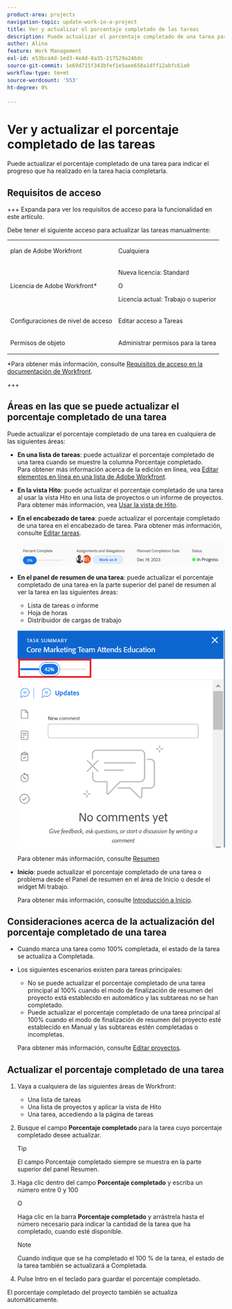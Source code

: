 ```yaml
---
product-area: projects
navigation-topic: update-work-in-a-project
title: Ver y actualizar el porcentaje completado de las tareas
description: Puede actualizar el porcentaje completado de una tarea para indicar el progreso que ha realizado en la tarea hacia completarla.
author: Alina
feature: Work Management
exl-id: e53bca4d-1ed3-4e4d-8a35-217529a246dc
source-git-commit: 1e69d715f343bfef1e5aee658a1dff12abfc61a0
workflow-type: tm+mt
source-wordcount: '553'
ht-degree: 0%

---
```


# Ver y actualizar el porcentaje completado de las tareas

<!--Audited:01/2024-->

Puede actualizar el porcentaje completado de una tarea para indicar el progreso que ha realizado en la tarea hacia completarla.

## Requisitos de acceso

+++ Expanda para ver los requisitos de acceso para la funcionalidad en este artículo.

Debe tener el siguiente acceso para actualizar las tareas manualmente:

<table style="table-layout:auto"> 
 <col> 
 <col> 
 <tbody> 
  <tr> 
   <td role="rowheader">plan de Adobe Workfront</td> 
   <td> <p>Cualquiera</p> </td> 
  </tr> 
  <tr> 
   <td role="rowheader">Licencia de Adobe Workfront*</td> 
   <td> <p>Nueva licencia: Standard</p> 
   O
   <p>Licencia actual: Trabajo o superior</p>
   </td> 
  </tr> 
  <tr> 
   <td role="rowheader">Configuraciones de nivel de acceso</td> 
   <td> <p>Editar acceso a Tareas</p> </td> 
  </tr> 
  <tr> 
   <td role="rowheader">Permisos de objeto</td> 
   <td> <p>Administrar permisos para la tarea</p>  </td> 
  </tr> 
 </tbody> 
</table>

*Para obtener más información, consulte [Requisitos de acceso en la documentación de Workfront](/help/quicksilver/administration-and-setup/add-users/access-levels-and-object-permissions/access-level-requirements-in-documentation.md).

+++

## Áreas en las que se puede actualizar el porcentaje completado de una tarea

Puede actualizar el porcentaje completado de una tarea en cualquiera de las siguientes áreas:

* **En una lista de tareas**: puede actualizar el porcentaje completado de una tarea cuando se muestre la columna Porcentaje completado.\
  Para obtener más información acerca de la edición en línea, vea [Editar elementos en línea en una lista de Adobe Workfront](../../../workfront-basics/navigate-workfront/use-lists/inline-edit-objects.md).

* **En la vista Hito**: puede actualizar el porcentaje completado de una tarea al usar la vista Hito en una lista de proyectos o un informe de proyectos. Para obtener más información, vea [Usar la vista de Hito](../../../reports-and-dashboards/reports/reporting-elements/use-milestone-view.md).

<!--only in legacy commenting: 
* **As you update the task**:  You can update the percent complete option of a task when adding an update to the task.

  >[!IMPORTANT]
  >
  >This option displays only after you enable the Show Percent Complete option.  
  >To enable the percent complete update bar for tasks, do the following:   
  >
  >1. Go to the **Main** menu>your name>**More** icon next to your name >**Edit** > select **Show percent complete on update status**.   
  >![](assets/show-percent-complete-toggle-in-user-profile-350x243.png)  >-->

* **En el encabezado de tarea**: puede actualizar el porcentaje completado de una tarea en el encabezado de tarea. Para obtener más información, consulte [Editar tareas](../../tasks/manage-tasks/edit-tasks.md).

  ![](assets/nwe-updatetaskpercentinheader-350x54.png)

* **En el panel de resumen de una tarea**: puede actualizar el porcentaje completado de una tarea en la parte superior del panel de resumen al ver la tarea en las siguientes áreas:

   * Lista de tareas o informe
   * Hoja de horas
   * Distribuidor de cargas de trabajo

  ![](assets/update-percent-complete-in-task-summary-highlighted.png)

  Para obtener más información, consulte [Resumen](/help/quicksilver/workfront-basics/the-new-workfront-experience/summary-overview.md)

* **Inicio**: puede actualizar el porcentaje completado de una tarea o problema desde el Panel de resumen en el área de Inicio o desde el widget Mi trabajo.

  Para obtener más información, consulte [Introducción a Inicio](/help/quicksilver/workfront-basics/using-home/using-the-home-area/get-started-with-home.md).

## Consideraciones acerca de la actualización del porcentaje completado de una tarea

* Cuando marca una tarea como 100% completada, el estado de la tarea se actualiza a Completada.
* Los siguientes escenarios existen para tareas principales:
   * No se puede actualizar el porcentaje completado de una tarea principal al 100% cuando el modo de finalización de resumen del proyecto está establecido en automático y las subtareas no se han completado.
   * Puede actualizar el porcentaje completado de una tarea principal al 100% cuando el modo de finalización de resumen del proyecto esté establecido en Manual y las subtareas estén completadas o incompletas.

  Para obtener más información, consulte [Editar proyectos](../manage-projects/edit-projects.md).

## Actualizar el porcentaje completado de una tarea

1. Vaya a cualquiera de las siguientes áreas de Workfront:

   * Una lista de tareas
   * Una lista de proyectos y aplicar la vista de Hito
   * Una tarea, accediendo a la página de tareas
1. Busque el campo **Porcentaje completado** para la tarea cuyo porcentaje completado desee actualizar.

   >[!TIP]
   >
   >  El campo Porcentaje completado siempre se muestra en la parte superior del panel Resumen.


1. Haga clic dentro del campo **Porcentaje completado** y escriba un número entre 0 y 100

   O

   Haga clic en la barra **Porcentaje completado** y arrástrela hasta el número necesario para indicar la cantidad de la tarea que ha completado, cuando esté disponible.

   >[!NOTE]
   >
   >Cuando indique que se ha completado el 100 % de la tarea, el estado de la tarea también se actualizará a Completada.


1. Pulse Intro en el teclado para guardar el porcentaje completado.

El porcentaje completado del proyecto también se actualiza automáticamente.

